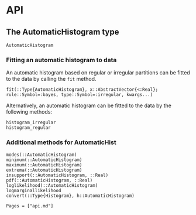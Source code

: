 # API

## The AutomaticHistogram type
```@docs
AutomaticHistogram
```

### Fitting an automatic histogram to data
An automatic histogram based on regular or irregular partitions can be fitted to the data by calling the `fit` method.
```@docs
fit(::Type{AutomaticHistogram}, x::AbstractVector{<:Real}; rule::Symbol=:bayes, type::Symbol=:irregular, kwargs...)
```

Alternatively, an automatic histogram can be fitted to the data by the following methods:
```@docs
histogram_irregular
histogram_regular
```

### Additional methods for AutomaticHist

```@docs
modes(::AutomaticHistogram)
minimum(::AutomaticHistogram)
maximum(::AutomaticHistogram)
extrema(::AutomaticHistogram)
insupport(::AutomaticHistogram, ::Real)
pdf(::AutomaticHistogram, ::Real)
loglikelihood(::AutomaticHistogram)
logmarginallikelihood
convert(::Type{Histogram}, h::AutomaticHistogram)
```


```@index
Pages = ["api.md"]
```